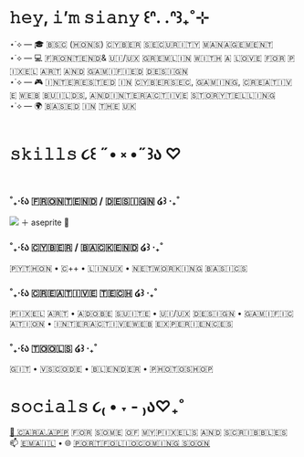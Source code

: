 #  𝚑𝚎𝚢, 𝚒’𝚖 𝚜𝚒𝚊𝚗𝚢 ꒰ᐢ. .ᐢ꒱₊˚⊹

⋆˙⟡ — 🎓 ​🇧​​🇸​​🇨​ (​🇭​​🇴​​🇳​​🇸​) ​🇨​​🇾​​🇧​​🇪​​🇷​ ​🇸​​🇪​​🇨​​🇺​​🇷​​🇮​​🇹​​🇾​ ​🇲​​🇦​​🇳​​🇦​​🇬​​🇪​​🇲​​🇪​​🇳​​🇹​ </br>
⋆˙⟡ — 💻 ​🇫​​🇷​​🇴​​🇳​​🇹​​🇪​​🇳​​🇩​ & ​🇺​​🇮​/​🇺​​🇽​ ​🇬​​🇷​​🇪​​🇲​​🇱​​🇮​​🇳​ ​🇼​​🇮​​🇹​​🇭​ ​🇦​ ​🇱​​🇴​​🇻​​🇪​ ​🇫​​🇴​​🇷​ ​🇵​​🇮​​🇽​​🇪​​🇱​ ​🇦​​🇷​​🇹​ ​🇦​​🇳​​🇩​ ​🇬​​🇦​​🇲​​🇮​​🇫​​🇮​​🇪​​🇩​ ​🇩​​🇪​​🇸​​🇮​​🇬​​🇳​ </br>
⋆˙⟡ — 🎮 ​🇮​​🇳​​🇹​​🇪​​🇷​​🇪​​🇸​​🇹​​🇪​​🇩​ ​🇮​​🇳​ ​🇨​​🇾​​🇧​​🇪​​🇷​​🇸​​🇪​​🇨​, ​🇬​​🇦​​🇲​​🇮​​🇳​​🇬​, ​🇨​​🇷​​🇪​​🇦​​🇹​​🇮​​🇻​​🇪​ ​🇼​​🇪​​🇧​ ​🇧​​🇺​​🇮​​🇱​​🇩​​🇸​, ​🇦​​🇳​​🇩​ ​🇮​​🇳​​🇹​​🇪​​🇷​​🇦​​🇨​​🇹​​🇮​​🇻​​🇪​ ​🇸​​🇹​​🇴​​🇷​​🇾​​🇹​​🇪​​🇱​​🇱​​🇮​​🇳​​🇬​ </br>
⋆˙⟡ — 🌍 ​🇧​​🇦​​🇸​​🇪​​🇩​ ​🇮​​🇳​ ​🇹​​🇭​​🇪​ ​🇺​​🇰​

# 𝚜𝚔𝚒𝚕𝚕𝚜 ૮꒰ ˶• ༝ •˶꒱ა ♡
### ˚₊‧꒰ა ​🇫​​🇷​​🇴​​🇳​​🇹​​🇪​​🇳​​🇩​ / ​🇩​​🇪​​🇸​​🇮​​🇬​​🇳​ ໒꒱ ‧₊˚ 
<img src="https://skillicons.dev/icons?i=react,vite,ts,js,css,sass,html,figma" />  
＋ aseprite 🎨 

### ˚₊‧꒰ა ​🇨​​🇾​​🇧​​🇪​​🇷​ / ​🇧​​🇦​​🇨​​🇰​​🇪​​🇳​​🇩​  ໒꒱ ‧₊˚
​🇵​​🇾​​🇹​​🇭​​🇴​​🇳​ • ​🇨​++ • ​🇱​​🇮​​🇳​​🇺​​🇽​ • ​🇳​​🇪​​🇹​​🇼​​🇴​​🇷​​🇰​​🇮​​🇳​​🇬​ ​🇧​​🇦​​🇸​​🇮​​🇨​​🇸​

### ˚₊‧꒰ა  ​🇨​​🇷​​🇪​​🇦​​🇹​​🇮​​🇻​​🇪​ ​🇹​​🇪​​🇨​​🇭​ ໒꒱ ‧₊˚ 
​🇵​​🇮​​🇽​​🇪​​🇱​ ​🇦​​🇷​​🇹​ • ​🇦​​🇩​​🇴​​🇧​​🇪​ ​🇸​​🇺​​🇮​​🇹​​🇪​ • ​🇺​​🇮​/​🇺​​🇽​ ​🇩​​🇪​​🇸​​🇮​​🇬​​🇳​ • ​🇬​​🇦​​🇲​​🇮​​🇫​​🇮​​🇨​​🇦​​🇹​​🇮​​🇴​​🇳​ • ​🇮​​🇳​​🇹​​🇪​​🇷​​🇦​​🇨​​🇹​​🇮​​🇻​​🇪​ ​🇼​​🇪​​🇧​ ​🇪​​🇽​​🇵​​🇪​​🇷​​🇮​​🇪​​🇳​​🇨​​🇪​​🇸​

### ​˚₊‧꒰ა  🇹​​🇴​​🇴​​🇱​​🇸​ ໒꒱ ‧₊˚
​🇬​​🇮​​🇹​ • ​🇻​​🇸​​🇨​​🇴​​🇩​​🇪​ • ​🇧​​🇱​​🇪​​🇳​​🇩​​🇪​​🇷​ • ​🇵​​🇭​​🇴​​🇹​​🇴​​🇸​​🇭​​🇴​​🇵​

# 𝚜𝚘𝚌𝚒𝚊𝚕𝚜 ૮₍ • ˕ - ₎ა♡₊˚
[🎨 🇨​​🇦​​🇷​​🇦​.​🇦​​🇵​​🇵​](https://cara.app/siany) ​🇫​​🇴​​🇷​ ​🇸​​🇴​​🇲​​🇪​ ​🇴​​🇫​ ​🇲​​🇾​ ​🇵​​🇮​​🇽​​🇪​​🇱​​🇸​ ​🇦​​🇳​​🇩​ ​🇸​​🇨​​🇷​​🇮​​🇧​​🇧​​🇱​​🇪​​🇸 </br>
📫 [🇪​​🇲​​🇦​​🇮​​🇱​](mailto:pharrahlita@gmail.com) • 🌐 [🇵​​🇴​​🇷​​🇹​​🇫​​🇴​​🇱​​🇮​​🇴​ ​🇨​​🇴​​🇲​​🇮​​🇳​​🇬​ ​🇸​​🇴​​🇴​​🇳](x)
